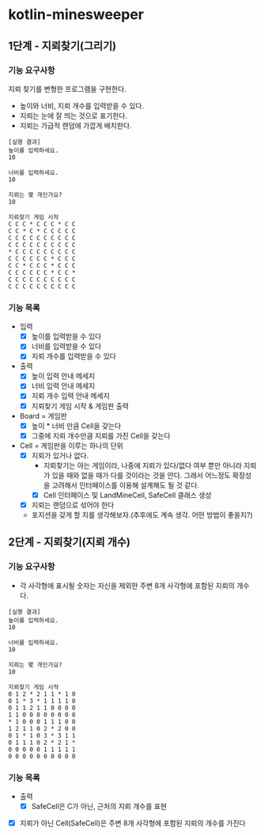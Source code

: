 # kotlin-minesweeper
## 1단계 - 지뢰찾기(그리기)
### 기능 요구사항
지뢰 찾기를 변형한 프로그램을 구현한다.

- 높이와 너비, 지뢰 개수를 입력받을 수 있다.
- 지뢰는 눈에 잘 띄는 것으로 표기한다.
- 지뢰는 가급적 랜덤에 가깝게 배치한다.

```text
[실행 결과]
높이를 입력하세요.
10

너비를 입력하세요.
10

지뢰는 몇 개인가요?
10

지뢰찾기 게임 시작
C C C * C C C * C C
C C * C * C C C C C
C C C C C C C C C C
C C C C C C C C C C
* C C C C C C C C C
C C C C C C * C C C
C C * C C C * C C C
C C C C C C * C C *
C C C C C C C C C C
C C C C C C C C C C
```

### 기능 목록 
- 입력 
  - [x] 높이를 입력받을 수 있다 
  - [x] 너비를 입력받을 수 있다 
  - [x] 지뢰 개수를 입력받을 수 있다 
- 출력 
  - [x] 높이 입력 안내 메세지 
  - [x] 너비 입력 안내 메세지 
  - [x] 지뢰 개수 입력 안내 메세지
  - [x] 지뢰찾기 게임 시작 & 게임판 출력
- Board = 게임판 
  - [x] 높이 * 너비 만큼 Cell을 갖는다
  - [x] 그중에 지뢰 개수만큼 지뢰를 가진 Cell을 갖는다  
- Cell = 게임판을 이루는 하나의 단위 
  - [x] 지뢰가 있거나 없다.
    - 지뢰찾기는 아는 게임이라, 나중에 지뢰가 있다/없다 여부 뿐만 아니라 지뢰가 있을 때와 없을 때가 다를 것이라는 것을 안다. 그래서 어느정도 확장성을 고려해서 인터페이스를 이용해 설계해도 될 것 같다.
    - [x] Cell 인터페이스 및 LandMineCell, SafeCell 클래스 생성
  - [x] 지뢰는 랜덤으로 섞어야 한다
  - 포지션을 갖게 할 지를 생각해보자.(추후에도 계속 생각. 어떤 방법이 좋을지?) 

## 2단계 - 지뢰찾기(지뢰 개수)
### 기능 요구사항
- 각 사각형에 표시될 숫자는 자신을 제외한 주변 8개 사각형에 포함된 지뢰의 개수다.
```text
[실행 결과]
높이를 입력하세요.
10

너비를 입력하세요.
10

지뢰는 몇 개인가요?
10

지뢰찾기 게임 시작
0 1 2 * 2 1 1 * 1 0
0 1 * 3 * 1 1 1 1 0
0 1 1 2 1 1 0 0 0 0
1 1 0 0 0 0 0 0 0 0
* 1 0 0 0 1 1 1 0 0
1 2 1 1 0 2 * 2 0 0
0 1 * 1 0 3 * 3 1 1
0 1 1 1 0 2 * 2 1 *
0 0 0 0 0 1 1 1 1 1
0 0 0 0 0 0 0 0 0 0
```

### 기능 목록 
- 출력 
  - [x] SafeCell은 C가 아닌, 근처의 지뢰 개수를 표현 
- [x] 지뢰가 아닌 Cell(SafeCell)은 주변 8개 사각형에 포함된 지뢰의 개수를 가진다
